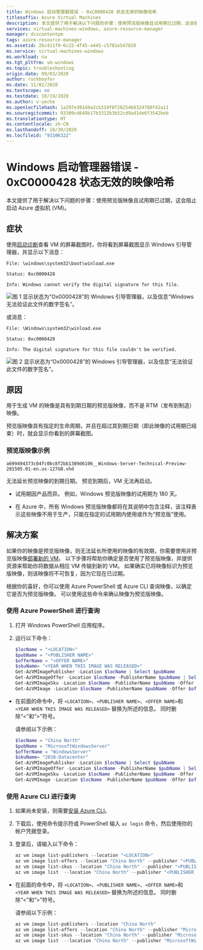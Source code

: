 ```yaml
---
title: Windows 启动管理器错误 - 0xC0000428 状态无效的映像哈希
titlesuffix: Azure Virtual Machines
description: 本文提供了用于解决以下问题的步骤：使用预览版映像且试用期已过期，这会阻止启动 Azure 虚拟机 (VM)。
services: virtual-machines-windows, azure-resource-manager
manager: dcscontentpm
tags: azure-resource-manager
ms.assetid: 26c411f9-6c22-4f45-a445-c5781e547828
ms.service: virtual-machines-windows
ms.workload: na
ms.tgt_pltfrm: vm-windows
ms.topic: troubleshooting
origin.date: 09/03/2020
author: rockboyfor
ms.date: 11/02/2020
ms.testscope: no
ms.testdate: 10/19/2020
ms.author: v-yeche
ms.openlocfilehash: 1a297e301d4a2cb319f8f28254b8324780f42a11
ms.sourcegitcommit: 93309cd649b17b3312b3b52cd9ad1de6f3542beb
ms.translationtype: HT
ms.contentlocale: zh-CN
ms.lasthandoff: 10/30/2020
ms.locfileid: "93106322"
---
```

<!--Verfied Successfully-->
# <a name="windows-boot-manager-error---0xc0000428-status-invalid-image-hash"></a>Windows 启动管理器错误 - 0xC0000428 状态无效的映像哈希

本文提供了用于解决以下问题的步骤：使用预览版映像且试用期已过期，这会阻止启动 Azure 虚拟机 (VM)。

## <a name="symptom"></a>症状

使用[启动诊断](./boot-diagnostics.md)查看 VM 的屏幕截图时，你将看到屏幕截图显示 Windows 引导管理器，并显示以下消息：

  `File: \windows\system32\boot\winload.exe`

  `Status: 0xc0000428`

  `Info: Windows cannot verify the digital signature for this file.`

  ![图 1 显示状态为“Ox0000428”的 Windows 引导管理器，以及信息“Windows 无法验证此文件的数字签名”。](./media/windows-boot-error-invalid-image-hash/1-cannot-verify-signature.png)

或消息：

  `File: \Windows\system32\winload.exe`

  `Status: 0xc0000428`

  `Info: The digital signature for this file couldn't be verified.`

  ![图 2 显示状态为“Ox0000428”的 Windows 引导管理器，以及信息“无法验证此文件的数字签名”。](./media/windows-boot-error-invalid-image-hash/2-digital-signature-not-verified.png)

## <a name="cause"></a>原因

用于生成 VM 的映像是具有到期日期的预览版映像，而不是 RTM（发布到制造）映像。 

预览版映像具有指定的生命周期，并且在超过其到期日期（即此映像的试用期已结束）时，就会显示你看到的屏幕截图。

### <a name="example-of-preview-images"></a>预览版映像示例

`a699494373c04fc0bc8f2bb1389d6106__Windows-Server-Technical-Preview-201505.01-en.us-127GB.vhd`

无法延长预览映像的到期日期。 预览到期后，VM 无法再启动。

- 试用期因产品而异。 例如，Windows 预览版映像的试用期为 180 天。

- 在 Azure 中，所有 Windows 预览版映像都将在其说明中包含注释，该注释表示这些映像不用于生产，只能在指定的试用期内使用或作为“预览版”使用。

## <a name="solution"></a>解决方案

如果你的映像是预览版映像，则无法延长所使用的映像的有效期，你需要使用非预览版映像[部署新的 VM](../windows/quick-create-portal.md)。 以下步骤将帮助你确定是否使用了预览版映像，并提供资源来帮助你将数据从相应 VM 传输到新的 VM。 如果确实已将映像标识为预览版映像，则该映像将不可恢复，因为它现在已过期。

根据你的喜好，你可以使用 Azure PowerShell 或 Azure CLI 查询映像，以确定它是否为预览版映像。 可以使用这些命令来确认映像为预览版映像。

### <a name="query-using-azure-powershell"></a>使用 Azure PowerShell 进行查询

1. 打开 Windows PowerShell 应用程序。
1. 运行以下命令：

    ```powershell
    $locName = "<LOCATION>" 
    $pubName = "<PUBLISHER NAME>" 
    $offerName = "<OFFER NAME>" 
    $skuName= "<YEAR WHEN THIS IMAGE WAS RELEASED>"
    Get-AzVMImagePublisher -Location $locName | Select $pubName
    Get-AzVMImageOffer -Location $locName -PublisherName $pubName | Select Offer
    Get-AzVMImageSku -Location $locName -PublisherName $pubName -Offer $offerName | Select Skus
    Get-AzVMImage -Location $locName -PublisherName $pubName -Offer $offerName -Skus $skuName | Select Version
    ```

- 在前面的命令中，将 `<LOCATION>`、`<PUBLISHER NAME>`、`<OFFER NAME>`和 `<YEAR WHEN THIS IMAGE WAS RELEASED>` 替换为所述的信息。 同时删除“<”和“>”符号。

    请参阅以下示例：

    ```powershell
    $locName = "China North" 
    $pubName = "MicrosoftWindowsServer" 
    $offerName = "WindowsServer" 
    $skuName= "2016-Datacenter"
    Get-AzVMImagePublisher -Location $locName | Select $pubName
    Get-AzVMImageOffer -Location $locName -PublisherName $pubName | Select Offer
    Get-AzVMImageSku -Location $locName -PublisherName $pubName -Offer $offerName | Select Skus
    Get-AzVMImage -Location $locName -PublisherName $pubName -Offer $offerName -Skus $skuName | Select Version
    ```

### <a name="query-using-the-azure-cli"></a>使用 Azure CLI 进行查询

1. 如果尚未安装，则需要[安装 Azure CLI](https://docs.azure.cn/cli/install-azure-cli)。
1. 下载后，使用命令提示符或 PowerShell 输入 `az login` 命令，然后使用你的帐户凭据登录。
1. 登录后，请输入以下命令：

    ```powershell
    az vm image list-publishers --location "<LOCATION>"
    az vm image list-offers --location "China North" --publisher "<PUBLISHER NAME>"
    az vm image list-skus --location "China North" --publisher "<PUBLISHER NAME>" --offer "<OFFER NAME>"
    az vm image list  --location "China North" --publisher "<PUBLISHER NAME>" --offer "<OFFER NAME>" --sku "<YEAR WHEN THIS IMAGE WAS RELEASED>"
    ```

- 在前面的命令中，将 `<LOCATION>`、`<PUBLISHER NAME>`、`<OFFER NAME>`和 `<YEAR WHEN THIS IMAGE WAS RELEASED>` 替换为所述的信息。 同时删除“<”和“>”符号。

    请参阅以下示例：

    ```powershell
    az vm image list-publishers --location "China North"
    az vm image list-offers --location "China North" --publisher "MicrosoftWindowsServer"
    az vm image list-skus --location "China North" --publisher "MicrosoftWindowsServer" --offer "WindowsServer"
    az vm image list  --location "China North" --publisher "MicrosoftWindowsServer" --offer "WindowsServer" --sku "2016-Datacenter"
    ```

<!-- Update_Description: update meta properties, wording update, update link -->